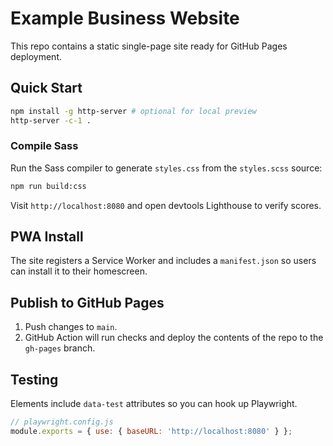 # Example Business Website

This repo contains a static single-page site ready for GitHub Pages deployment.

## Quick Start

```bash
npm install -g http-server # optional for local preview
http-server -c-1 .
```

### Compile Sass

Run the Sass compiler to generate `styles.css` from the `styles.scss` source:

```bash
npm run build:css
```

Visit `http://localhost:8080` and open devtools Lighthouse to verify scores.

## PWA Install

The site registers a Service Worker and includes a `manifest.json` so users can install it to their homescreen.

## Publish to GitHub Pages

1. Push changes to `main`.
2. GitHub Action will run checks and deploy the contents of the repo to the `gh-pages` branch.

## Testing

Elements include `data-test` attributes so you can hook up Playwright.

```js
// playwright.config.js
module.exports = { use: { baseURL: 'http://localhost:8080' } };
```
